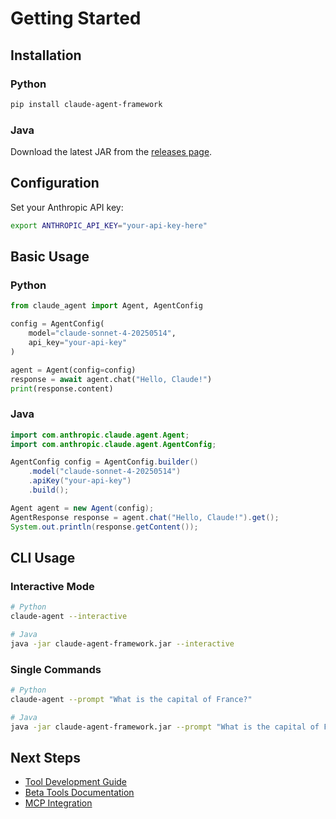 # Getting Started

## Installation

### Python

```bash
pip install claude-agent-framework
```

### Java

Download the latest JAR from the [releases page](https://github.com/anthropic/claude-agent-framework/releases).

## Configuration

Set your Anthropic API key:

```bash
export ANTHROPIC_API_KEY="your-api-key-here"
```

## Basic Usage

### Python

```python
from claude_agent import Agent, AgentConfig

config = AgentConfig(
    model="claude-sonnet-4-20250514",
    api_key="your-api-key"
)

agent = Agent(config=config)
response = await agent.chat("Hello, Claude!")
print(response.content)
```

### Java

```java
import com.anthropic.claude.agent.Agent;
import com.anthropic.claude.agent.AgentConfig;

AgentConfig config = AgentConfig.builder()
    .model("claude-sonnet-4-20250514")
    .apiKey("your-api-key")
    .build();

Agent agent = new Agent(config);
AgentResponse response = agent.chat("Hello, Claude!").get();
System.out.println(response.getContent());
```

## CLI Usage

### Interactive Mode

```bash
# Python
claude-agent --interactive

# Java
java -jar claude-agent-framework.jar --interactive
```

### Single Commands

```bash
# Python
claude-agent --prompt "What is the capital of France?"

# Java
java -jar claude-agent-framework.jar --prompt "What is the capital of France?"
```

## Next Steps

- [Tool Development Guide](guides/tool-development.md)
- [Beta Tools Documentation](guides/beta-tools.md)
- [MCP Integration](guides/mcp-integration.md)
